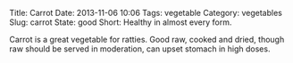 Title: Carrot
Date: 2013-11-06 10:06
Tags: vegetable
Category: vegetables
Slug: carrot
State: good
Short: Healthy in almost every form.

Carrot is a great vegetable for ratties. Good raw, cooked and dried, 
though raw should be served in moderation, can upset stomach in high doses.
